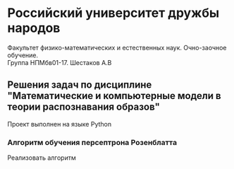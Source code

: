 # Российский университет дружбы народов
Факультет физико-математических и естественных наук. Очно-заочное обучение.  
Группа НПМбв01-17. Шестаков А.В

## Решения задач по дисциплине "Математические и компьютерные модели в теории распознавания образов"
Проект выполнен на языке Python

### Алгоритм обучения персептрона Розенблатта 
Реализовать алгоритм